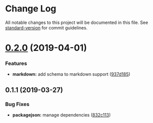 # Change Log

All notable changes to this project will be documented in this file. See [standard-version](https://github.com/conventional-changelog/standard-version) for commit guidelines.

<a name="0.2.0"></a>
# [0.2.0](https://github.com/blizzardzheng/react-schema-editor/compare/v0.1.1...v0.2.0) (2019-04-01)


### Features

* **markdown:** add schema to markdown support ([937d185](https://github.com/blizzardzheng/react-schema-editor/commit/937d185))



## 0.1.1 (2019-03-27)


### Bug Fixes

* **packagejson:** manage dependencies ([832c113](https://github.com/blizzardzheng/react-schema-editor/commit/832c113))
